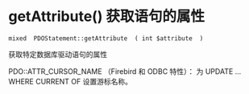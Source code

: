 # getAttribute() 获取语句的属性
```
mixed  PDOStatement::getAttribute  ( int $attribute  )

```
获取特定数据库驱动语句的属性

PDO::ATTR_CURSOR_NAME （Firebird 和 ODBC 特性）： 为 UPDATE ... WHERE CURRENT OF 设置游标名称。
